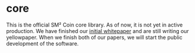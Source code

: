 # core
This is the official SM² Coin core library. As of now, it is not yet in active production. We have finished our [initial whitepaper](https://sm2.network/sm2_whitepaper_v0.pdf) and are still writing our yellowpaper. When we finish both of our papers, we will start the public development of the software.
